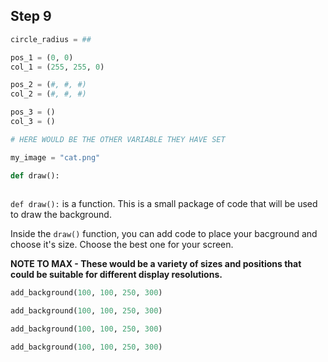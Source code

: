## Step 9

```python
circle_radius = ##

pos_1 = (0, 0) 
col_1 = (255, 255, 0)

pos_2 = (#, #, #)
col_2 = (#, #, #)

pos_3 = ()
col_3 = ()

# HERE WOULD BE THE OTHER VARIABLE THEY HAVE SET

my_image = "cat.png"

def draw():
    
```

`def draw():` is a function. This is a small package of code that will be used to draw the background.

Inside the `draw()` function, you can add code to place your bacground and choose it's size. Choose the best one for your screen.

**NOTE TO MAX - These would be a variety of sizes and positions that could be suitable for different display resolutions.**
```python
add_background(100, 100, 250, 300)
```
```python
add_background(100, 100, 250, 300)
```
```python
add_background(100, 100, 250, 300)
```
```python
add_background(100, 100, 250, 300)
```
